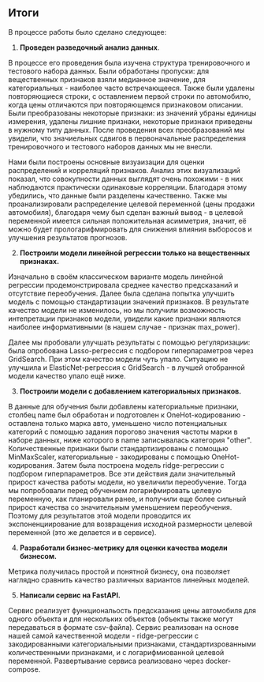 ## Итоги

В процессе работы было сделано следующее:
1. **Проведен разведочный анализ данных**. 

В процессе его проведения была изучена структура тренировочного и тестового набора данных.
Были обработаны пропуски: для вещественных признаков взяли медианное значение, для категориальных - наиболее часто встречающееся.
Также были удалены повторяющиеся строки, с оставлением первой строки по автомобилю, когда цены отличаются при повторяющемся признаковом описании.
Были преобразованы некоторые признаки: из значений убраны единицы измерения, удалены лишние признаки, некоторые признаки приведены в нужному типу данных.
После проведения всех преобразований мы увидели, что значиельных сдвигов в первоначальные распределения тренировочного и 
тестового наборов данных мы не внесли.

Нами были построены основные визуаизации для оценки распределений и корреляций признаков. Анализ этих визуализаций показал,
что совокупности данных выглядят очень похожими - в них наблюдаются практически одинаковые корреляции. Благодаря этому убедились, что данные
были разделены качественно. Также мы проанализировали распределение целевой переменной (цены продажи автомобиля), благодаря чему был сделан важный вывод -
в целевой переменной имеется сильная положительная асимметрия, значит, её можно будет прологарифмировать для снижения влияния 
выборосов и улучшения результатов прогнозов.

2. **Построили модели линейной регрессии только на вещественных признаках.**

Изначально в своём классическом варианте модель линейной регрессии продемонстрировала среднее качество предсказаний и отсутствие переобучения.
Далее была сделана попытка улучшить модель с помощью стандартизации значений признаков. В результате качество модели не изменилось, но
мы получили возможность интепретации признаков модели, увидели какие признаки являются наиболее информативными (в нашем случае - признак max_power).

Далее мы пробовали улучшать результаты с помощью регуляризации: была опробована Lasso-регрессия с подбором гиперпараметров через GridSearch.
При этом качество модели чуть упало.
Ситуацию не улучшила и ElasticNet-регрессия с GridSearch - в лучшей отобранной модели качество упало ещё ниже.

3. **Построили модели с добавлением категориальных признаков.**

В данные для обучения были добавлены категориальные признаки, столбец name был обработан и подготовлен к OneHot-кодированию - оставлена только марка авто, 
уменьшено число потенциальных категорий с помощью задания порогово значения частоты марки в наборе данных, ниже которого в name записывалась категория "other".
Количественные признаки были стандартизированы с помощью MinMaxScaler, категориальные - закодированы с помощью OneHot-кодирования.
Затем была построена модель ridge-регрессии с подбором гиперпараметров. Все эти действия дали значительный прирост качества работы модели, но увеличили переобучение.
Тогда мы попробовали перед обучением логарифмировать целевую переменную, как планировали ранее, и получили еще более сильный прирост качества со 
значительным уменьшением переобучения. Поэтому для результатов этой модели проводится их экспоненциирование для возвращения 
исходной размерности целевой переменной (это же делается и в сервисе).

4. **Разработали бизнес-метрику для оценки качества модели бизнесом.**

Метрика получилась простой и понятной бизнесу, она позволяет наглядно сравнить качество различных вариантов линейных моделей.

5. **Написали сервис на FastAPI.**

Сервис реализует функциональость предсказания цены автомобиля для одного объекта и для нескольких объектов 
(объекты также могут передаваться в формате csv-файла). Сервис реализован на основе нашей самой качественной модели - 
ridge-регрессии с закодированными категориальными признаками, стандартизрованными количественными признаками, 
и с логарифмиованной целевой переменной. Развертывание сервиса реализовано через docker-compose.

